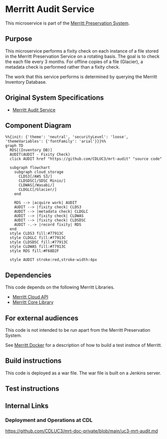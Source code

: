 # Merritt Audit Service

This microservice is part of the [Merritt Preservation System](https://github.com/CDLUC3/mrt-doc).

## Purpose

This microservice performs a fixity check on each instance of a file stored in the Merritt Preservation Service on a rotating basis. 
The goal is to check the each file every 3 months.  For offline copies of a file (Glacier), a metadata check is performed rather than a fixity check.

The work that this service performs is determined by querying the Merritt Inventory Database. 

## Original System Specifications
- [Merritt Audit Service](https://github.com/CDLUC3/mrt-doc/blob/main/doc/Merritt-audit-service-latest.pdf)

## Component Diagram
```mermaid
%%{init: {'theme': 'neutral', 'securityLevel': 'loose', 'themeVariables': {'fontFamily': 'arial'}}}%%
graph TD
  RDS[(Inventory DB)]
  AUDIT(AUDIT - Fixity Check)
  click AUDIT href "https://github.com/CDLUC3/mrt-audit" "source code"

  subgraph flowchart
    subgraph cloud_storage
      CLDS3[/AWS S3/]
      CLDSDSC[/SDSC Minio/]
      CLDWAS[/Wasabi/]
      CLDGLC[/Glacier/]
    end

    RDS --> |acquire work| AUDIT
    AUDIT --> |fixity check| CLDS3
    AUDIT --> |metadata check| CLDGLC
    AUDIT --> |fixity check| CLDWAS
    AUDIT --> |fixity check| CLDSDSC
    AUDIT -.-> |record fixity| RDS
  end
  style CLDS3 fill:#77913C
  style CLDGLC fill:#77913C
  style CLDSDSC fill:#77913C
  style CLDWAS fill:#77913C
  style RDS fill:#F68D2F

  style AUDIT stroke:red,stroke-width:4px
```

## Dependencies

This code depends on the following Merritt Libraries.
- [Merritt Cloud API](https://github.com/CDLUC3/mrt-cloud)
- [Merritt Core Library](https://github.com/CDLUC3/mrt-core2)

## For external audiences
This code is not intended to be run apart from the Merritt Preservation System.

See [Merritt Docker](https://github.com/CDLUC3/merritt-docker) for a description of how to build a test instnce of Merritt.

## Build instructions
This code is deployed as a war file. The war file is built on a Jenkins server.

## Test instructions

## Internal Links

### Deployment and Operations at CDL

https://github.com/CDLUC3/mrt-doc-private/blob/main/uc3-mrt-audit.md


